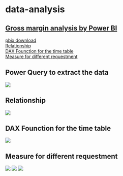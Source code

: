 # data-analysis

<h2><a href="https://github.com/LovelyEmma/data-analysis/blob/master/Retail%20Analysis.pdf">Gross margin analysis by Power BI </a></h2>

<a href="https://github.com/LovelyEmma/data-analysis/blob/master/Retail%20Analysis.pbix">pbix download</a><br>
<a href ="#Relationship">Relationship</a><br>
<a href ="#DAX Founction for the time table">DAX Founction for the time table</a><br>
<a href ="#Measure for different requestment">Measure for different requestment</a><br>



<h2>Power Query to extract the data</h2>

<img src="https://github.com/LovelyEmma/data-analysis/blob/master/img/PowerQuery.JPG">

<a name="Relationship"><h2>Relationship</h2></a>

<img src="https://github.com/LovelyEmma/data-analysis/blob/master/img/Relationship.JPG">

<a name="DAX Founction for the time table"><h2>DAX Founction for the time table</h2></a>

<img src="https://github.com/LovelyEmma/data-analysis/blob/master/img/DAX.JPG">

<a name="Measure for different requestment"><h2>Measure for different requestment</h2></a>

<img src="https://github.com/LovelyEmma/data-analysis/blob/master/img/Measure.JPG">

<img src="https://github.com/LovelyEmma/data-analysis/blob/master/img/Store Sales Overview.JPG">

<img src="https://github.com/LovelyEmma/data-analysis/blob/master/img/MonthlyAnalysis.JPG">








